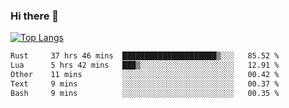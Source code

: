 ### Hi there 👋

<!--
**3Xpl0it3r/3Xpl0it3r** is a ✨ _special_ ✨ repository because its `README.md` (this file) appears on your GitHub profile.

Here are some ideas to get you started:

- 🔭 I’m currently working on ...
- 🌱 I’m currently learning ...
- 👯 I’m looking to collaborate on ...
- 🤔 I’m looking for help with ...
- 💬 Ask me about ...
- 📫 How to reach me: ...
- 😄 Pronouns: ...
- ⚡ Fun fact: ...
-->


[![Top Langs](https://github-readme-stats.vercel.app/api/top-langs/?username=3Xpl0it3r&layout=compact)](https://github.com/3Xpl0it3r/3Xpl0it3r)

<!--START_SECTION:waka-->

```txt
Rust     37 hrs 46 mins  █████████████████████▒░░░   85.52 %
Lua      5 hrs 42 mins   ███▒░░░░░░░░░░░░░░░░░░░░░   12.91 %
Other    11 mins         ░░░░░░░░░░░░░░░░░░░░░░░░░   00.42 %
Text     9 mins          ░░░░░░░░░░░░░░░░░░░░░░░░░   00.37 %
Bash     9 mins          ░░░░░░░░░░░░░░░░░░░░░░░░░   00.35 %
```

<!--END_SECTION:waka-->
